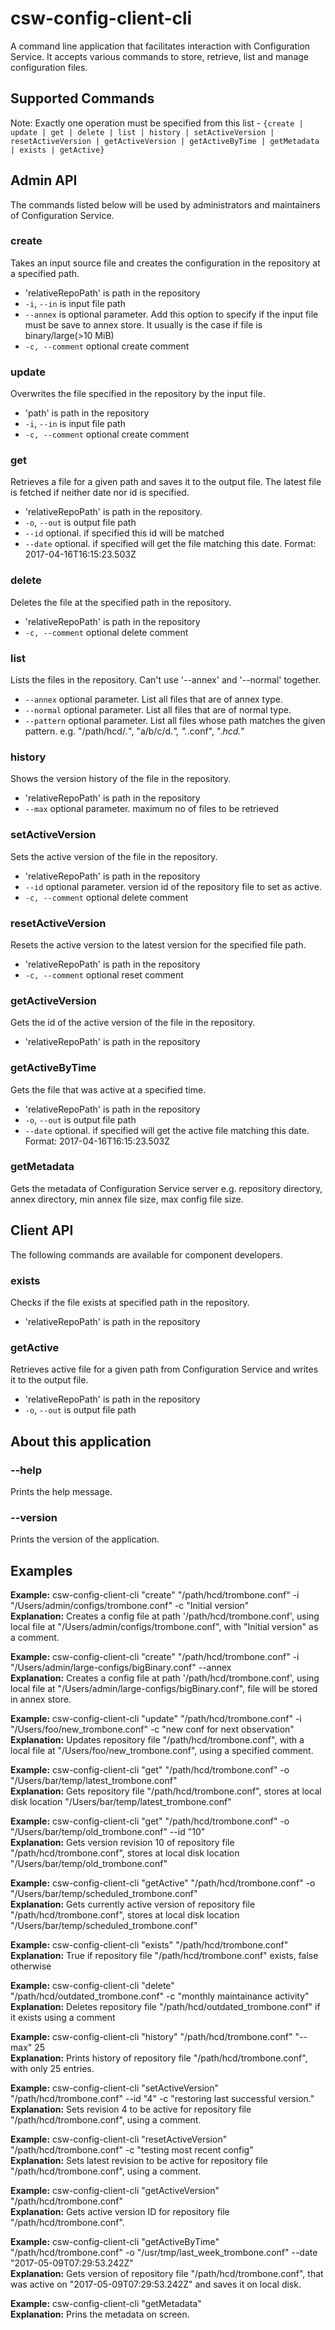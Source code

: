 # csw-config-client-cli

A command line application that facilitates interaction with Configuration Service. It accepts various commands to store, retrieve, list and manage configuration files.

## Supported Commands

Note: Exactly one operation must be specified from this list - `{create | update | get | delete | list | history | setActiveVersion | resetActiveVersion | getActiveVersion | getActiveByTime | getMetadata | exists | getActive}`

## Admin API
The commands listed below will be used by administrators and maintainers of Configuration Service.

### create
Takes an input source file and creates the configuration in the repository at a specified path.

 * 'relativeRepoPath' is path in the repository
 * `-i`, `--in` is input file path
 * `--annex` is optional parameter. Add this option to specify if the input file must be save to annex store. It usually is the case if file is binary/large(>10 MiB)
 * `-c, --comment` optional create comment
 
### update
Overwrites the file specified in the repository by the input file.

 * 'path' is path in the repository
 * `-i`, `--in` is input file path
 * `-c, --comment` optional create comment
 
### get
Retrieves a file for a given path and saves it to the output file. The latest file is fetched if neither date nor id is specified.

 * 'relativeRepoPath' is path in the repository.
 * `-o`, `--out` is output file path
 * `--id` optional. if specified this id will be matched
 * `--date` optional. if specified will get the file matching this date. Format: 2017-04-16T16:15:23.503Z
 
### delete
Deletes the file at the specified path in the repository.
 
  * 'relativeRepoPath' is path in the repository
  * `-c, --comment` optional delete comment
  
### list
Lists the files in the repository. Can't use '--annex' and '--normal' together.

 * `--annex` optional parameter. List all files that are of annex type. 
 * `--normal` optional parameter. List all files that are of normal type. 
 * `--pattern` optional parameter. List all files whose path matches the given pattern. e.g. "/path/hcd/*.*", "a/b/c/d.*", ".*.conf", ".*hcd.*"
 
### history
Shows the version history of the file in the repository.

* 'relativeRepoPath' is path in the repository
* `--max` optional parameter. maximum no of files to be retrieved

### setActiveVersion
Sets the active version of the file in the repository.

 * 'relativeRepoPath' is path in the repository
 * `--id` optional parameter. version id of the repository file to set as active.
 * `-c, --comment` optional delete comment

### resetActiveVersion
Resets the active version to the latest version for the specified file path.

  * 'relativeRepoPath' is path in the repository
  * `-c, --comment` optional reset comment
  
### getActiveVersion
Gets the id of the active version of the file in the repository.

 * 'relativeRepoPath' is path in the repository
 
### getActiveByTime
Gets the file that was active at a specified time.

  * 'relativeRepoPath' is path in the repository
  * `-o`, `--out` is output file path
  * `--date` optional. if specified will get the active file matching this date. Format: 2017-04-16T16:15:23.503Z
  
### getMetadata
Gets the metadata of Configuration Service server e.g. repository directory, annex directory, min annex file size, max config file size.

## Client API
The following commands are available for component developers.

### exists
Checks if the file exists at specified path in the repository.

 * 'relativeRepoPath' is path in the repository
 
### getActive
Retrieves active file for a given path from Configuration Service and writes it to the output file.
  * 'relativeRepoPath' is path in the repository
  * `-o`, `--out` is output file path
  
## About this application 
 
### --help 
Prints the help message.

### --version 
Prints the version of the application.

## Examples

**Example:** csw-config-client-cli "create" "/path/hcd/trombone.conf" -i "/Users/admin/configs/trombone.conf" -c "Initial version"   
**Explanation:** Creates a config file at path '/path/hcd/trombone.conf', using local file at "/Users/admin/configs/trombone.conf", with "Initial version" as a comment.

**Example:** csw-config-client-cli "create" "/path/hcd/trombone.conf" -i "/Users/admin/large-configs/bigBinary.conf" --annex   
**Explanation:** Creates a config file at path '/path/hcd/trombone.conf', using local file at "/Users/admin/large-configs/bigBinary.conf", file will be stored in annex store.

**Example:** csw-config-client-cli "update" "/path/hcd/trombone.conf" -i "/Users/foo/new_trombone.conf" -c "new conf for next observation"    
**Explanation:** Updates repository file "/path/hcd/trombone.conf", with a local file at "/Users/foo/new_trombone.conf", using a specified comment.

**Example:** csw-config-client-cli "get" "/path/hcd/trombone.conf" -o "/Users/bar/temp/latest_trombone.conf"    
**Explanation:** Gets repository file "/path/hcd/trombone.conf", stores at local disk location "/Users/bar/temp/latest_trombone.conf"

**Example:** csw-config-client-cli "get" "/path/hcd/trombone.conf" -o "/Users/bar/temp/old_trombone.conf" --id "10"    
**Explanation:** Gets version revision 10 of repository file "/path/hcd/trombone.conf", stores at local disk location "/Users/bar/temp/old_trombone.conf"

**Example:** csw-config-client-cli "getActive" "/path/hcd/trombone.conf" -o "/Users/bar/temp/scheduled_trombone.conf"    
**Explanation:** Gets currently active version of repository file "/path/hcd/trombone.conf", stores at local disk location "/Users/bar/temp/scheduled_trombone.conf"

**Example:** csw-config-client-cli "exists" "/path/hcd/trombone.conf"    
**Explanation:** True if repository file "/path/hcd/trombone.conf" exists, false otherwise

**Example:** csw-config-client-cli "delete" "/path/hcd/outdated_trombone.conf" -c "monthly maintainance activity"    
**Explanation:** Deletes repository file "/path/hcd/outdated_trombone.conf" if it exists using a comment

**Example:** csw-config-client-cli "history" "/path/hcd/trombone.conf" "--max" 25    
**Explanation:** Prints history of repository file "/path/hcd/trombone.conf", with only 25 entries.

**Example:** csw-config-client-cli "setActiveVersion" "/path/hcd/trombone.conf" --id "4" -c "restoring last successful version."    
**Explanation:** Sets revision 4 to be active for repository file "/path/hcd/trombone.conf", using a comment.

**Example:** csw-config-client-cli "resetActiveVersion" "/path/hcd/trombone.conf" -c "testing most recent config"    
**Explanation:** Sets latest revision to be active for repository file "/path/hcd/trombone.conf", using a comment.

**Example:** csw-config-client-cli "getActiveVersion" "/path/hcd/trombone.conf"    
**Explanation:** Gets active version ID for repository file "/path/hcd/trombone.conf".

**Example:** csw-config-client-cli "getActiveByTime" "/path/hcd/trombone.conf" -o "/usr/tmp/last_week_trombone.conf" --date "2017-05-09T07:29:53.242Z"    
**Explanation:** Gets version of repository file "/path/hcd/trombone.conf", that was active on "2017-05-09T07:29:53.242Z" and saves it on local disk.

**Example:** csw-config-client-cli "getMetadata"    
**Explanation:** Prins the metadata on screen.

